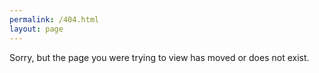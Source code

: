 ```yaml
---
permalink: /404.html
layout: page
---
```


Sorry, but the page you were trying to view has moved or does not exist.
